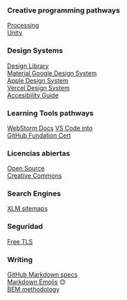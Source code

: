 ### __Creative programming pathways__
[Processing](https://processing.org/) <br>
[Unity](https://learn.unity.com/pathways)

### __Design Systems__
[Design Library](https://uiverse.io/) <br>
[Material Google Design System](https://m3.material.io/)<br>
[Apple Design System](https://developer.apple.com/design/)<br>
[Vercel Design System](https://basis.vercel.app/typography/) <br>
[Accesibility Guide](https://www.accessguide.io/) <br>

### __Learning Tools pathways__
[WebStorm Docs](https://www.jetbrains.com/help/webstorm/meet-webstorm.html)
[VS Code into](https://code.visualstudio.com/docs/getstarted/introvideos#VSCode) <br>
[GitHub Fundation Cert](https://learn.microsoft.com/en-us/collections/o1njfe825p602p) <br>

### __Licencias abiertas__
[Open Source](https://opensource.org/)<br>
[Creative Commons](https://creativecommons.org/)

### __Search Engines__
[XLM sitemaps](https://www.sitemaps.org/protocol.html)

### __Seguridad__
[Free TLS](https://letsencrypt.org/es/)<br>

### __Writing__
[GitHub Markdown specs](https://docs.github.com/en/get-started/writing-on-github/getting-started-with-writing-and-formatting-on-github/basic-writing-and-formatting-syntax) <br>
[Markdown Emojis](https://gist.github.com/rxaviers/7360908) :blush: <br>
[BEM methodology](https://en.bem.info/methodology/) <br>



